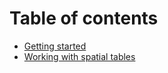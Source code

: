 # Table of contents

* [Getting started](README.md)
* [Working with spatial tables](working-with-spatial-tables.md)

